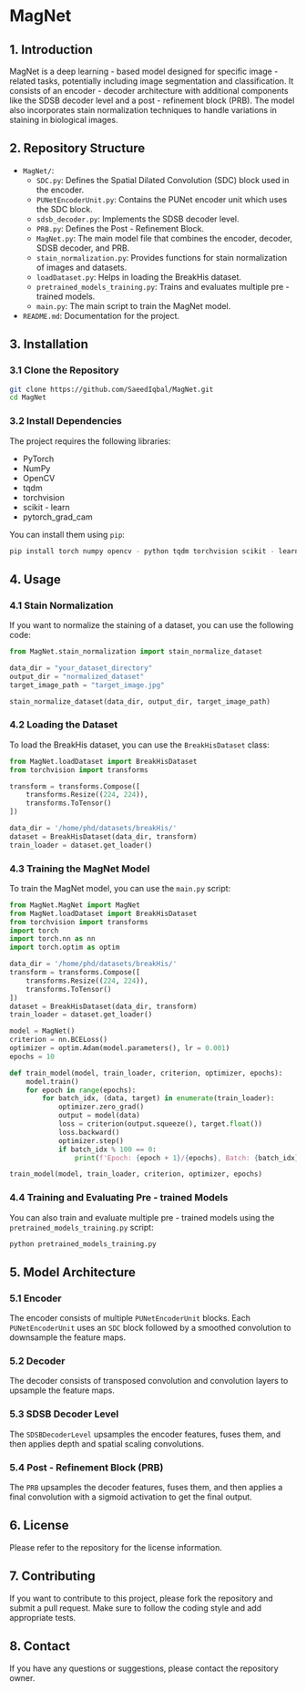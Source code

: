# MagNet
 
## 1. Introduction
MagNet is a deep learning - based model designed for specific image - related tasks, potentially including image segmentation and classification. It consists of an encoder - decoder architecture with additional components like the SDSB decoder level and a post - refinement block (PRB). The model also incorporates stain normalization techniques to handle variations in staining in biological images.

## 2. Repository Structure
- `MagNet/`:
  - `SDC.py`: Defines the Spatial Dilated Convolution (SDC) block used in the encoder.
  - `PUNetEncoderUnit.py`: Contains the PUNet encoder unit which uses the SDC block.
  - `sdsb_decoder.py`: Implements the SDSB decoder level.
  - `PRB.py`: Defines the Post - Refinement Block.
  - `MagNet.py`: The main model file that combines the encoder, decoder, SDSB decoder, and PRB.
  - `stain_normalization.py`: Provides functions for stain normalization of images and datasets.
  - `loadDataset.py`: Helps in loading the BreakHis dataset.
  - `pretrained_models_training.py`: Trains and evaluates multiple pre - trained models.
  - `main.py`: The main script to train the MagNet model.
- `README.md`: Documentation for the project.

## 3. Installation
### 3.1 Clone the Repository
```bash
git clone https://github.com/SaeedIqbal/MagNet.git
cd MagNet
```

### 3.2 Install Dependencies
The project requires the following libraries:
- PyTorch
- NumPy
- OpenCV
- tqdm
- torchvision
- scikit - learn
- pytorch_grad_cam

You can install them using `pip`:
```bash
pip install torch numpy opencv - python tqdm torchvision scikit - learn pytorch_grad_cam
```

## 4. Usage

### 4.1 Stain Normalization
If you want to normalize the staining of a dataset, you can use the following code:
```python
from MagNet.stain_normalization import stain_normalize_dataset

data_dir = "your_dataset_directory"
output_dir = "normalized_dataset"
target_image_path = "target_image.jpg"

stain_normalize_dataset(data_dir, output_dir, target_image_path)
```

### 4.2 Loading the Dataset
To load the BreakHis dataset, you can use the `BreakHisDataset` class:
```python
from MagNet.loadDataset import BreakHisDataset
from torchvision import transforms

transform = transforms.Compose([
    transforms.Resize((224, 224)),
    transforms.ToTensor()
])

data_dir = '/home/phd/datasets/breakHis/'
dataset = BreakHisDataset(data_dir, transform)
train_loader = dataset.get_loader()
```

### 4.3 Training the MagNet Model
To train the MagNet model, you can use the `main.py` script:
```python
from MagNet.MagNet import MagNet
from MagNet.loadDataset import BreakHisDataset
from torchvision import transforms
import torch
import torch.nn as nn
import torch.optim as optim

data_dir = '/home/phd/datasets/breakHis/'
transform = transforms.Compose([
    transforms.Resize((224, 224)),
    transforms.ToTensor()
])
dataset = BreakHisDataset(data_dir, transform)
train_loader = dataset.get_loader()

model = MagNet()
criterion = nn.BCELoss()
optimizer = optim.Adam(model.parameters(), lr = 0.001)
epochs = 10

def train_model(model, train_loader, criterion, optimizer, epochs):
    model.train()
    for epoch in range(epochs):
        for batch_idx, (data, target) in enumerate(train_loader):
            optimizer.zero_grad()
            output = model(data)
            loss = criterion(output.squeeze(), target.float())
            loss.backward()
            optimizer.step()
            if batch_idx % 100 == 0:
                print(f'Epoch: {epoch + 1}/{epochs}, Batch: {batch_idx}, Loss: {loss.item()}')

train_model(model, train_loader, criterion, optimizer, epochs)
```

### 4.4 Training and Evaluating Pre - trained Models
You can also train and evaluate multiple pre - trained models using the `pretrained_models_training.py` script:
```python
python pretrained_models_training.py
```

## 5. Model Architecture
### 5.1 Encoder
The encoder consists of multiple `PUNetEncoderUnit` blocks. Each `PUNetEncoderUnit` uses an `SDC` block followed by a smoothed convolution to downsample the feature maps.

### 5.2 Decoder
The decoder consists of transposed convolution and convolution layers to upsample the feature maps.

### 5.3 SDSB Decoder Level
The `SDSBDecoderLevel` upsamples the encoder features, fuses them, and then applies depth and spatial scaling convolutions.

### 5.4 Post - Refinement Block (PRB)
The `PRB` upsamples the decoder features, fuses them, and then applies a final convolution with a sigmoid activation to get the final output.

## 6. License
Please refer to the repository for the license information.

## 7. Contributing
If you want to contribute to this project, please fork the repository and submit a pull request. Make sure to follow the coding style and add appropriate tests.

## 8. Contact
If you have any questions or suggestions, please contact the repository owner.
